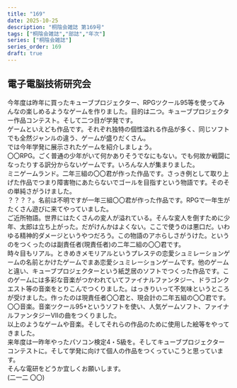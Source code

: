```yaml
---
title: "169"
date: 2025-10-25
description: "桐陰会雑誌 第169号"
tags: ["桐陰会雑誌","部誌","年次"]
series: ["桐陰会雑誌"]
series_order: 169
draft: true
---
```


## 電子電脳技術研究会

今年度は昨年に買ったキューブプロジェクター、RPGツクール95等を使ってみんなの楽しめるようなゲームを作りました。目的は二つ。キューブプロジェクター作品コンテスト。そして二つ目が学発です。  
ゲームといえども作品です。それぞれ独特の個性溢れる作品が多く、同じソフトでも全然ジャンルの違う、ゲームが盛りだくさん。  
では今年学発に展示されたゲームを紹介しましょう。  
〇〇RPG。ごく普通の少年がいて何かありそうでなにもない。でも何故か戦闘になったりする訳分からないゲームです。いろんな人が集まりました。  
ミニゲームランド。二年三組の〇〇君が作った作品です。さっき例として取り上げた作品でつまり障害物にあたらないでゴールを目指すという物語です。そのその単純さがうけました。  
？？？？。名前は不明ですが一年三組〇〇君が作った作品です。RPGで一年生がたくさん遊びに来てやっていました。  
ご近所物語。世界にはたくさんの変人が溢れている。そんな変人を倒すために少年、太郎は立ち上がった。だがけんかはよくない。ここで使うのは悪口だ。いわゆる精神的ダメージというやつだろう。この物語のアホらしさがうけた。というのをつくったのは副責任者(現責任者)の二年二組の〇〇君です。  
時々目もリアル。ときめきメモリアルというプレステの恋愛シュミレーションゲームの名前とかけたゲームでまあ恋愛シュミレーションゲームです。他のゲームと違い、キューブプロジェクターという紙芝居のソフトでつくった作品です。このゲームには多彩な音楽がつかわれていてファイナルファンタジー、ドラゴンクエスト等の音楽をとりこんでつくりました。はっきりいって不気味というところが受けました。作ったのは現責任者〇〇君と、現会計の二年五組の〇〇君です。  
〇〇音楽。音楽ツクール95+というソフトを使い、人気ゲームソフト、ファイナルファンタジーⅦの曲をつくりました。  
以上のようなゲームや音楽。そしてそれらの作品のために使用した絵等をやってきました。  
来年度は一昨年やったパソコン検定4・5級を。そしてキューブプロジェクターコンテストに。そして学発に向けて個人の作品をつくっていこうと思っています。  
そんな電研をどうか宜しくお願いします。  
(二一二 〇〇)
